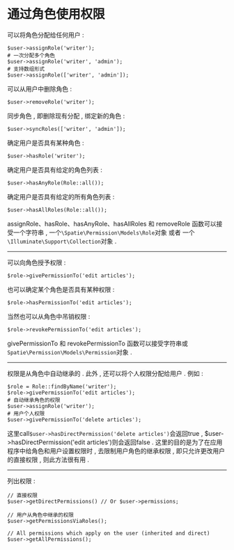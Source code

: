 # 通过角色使用权限

可以将角色分配给任何用户 :

```
$user->assignRole('writer');
# 一次分配多个角色
$user->assignRole('writer', 'admin');
# 支持数组形式
$user->assignRole(['writer', 'admin']);
```

可以从用户中删除角色 :

```
$user->removeRole('writer');
```

同步角色 , 即删除现有分配 , 绑定新的角色 : 

```
$user->syncRoles(['writer', 'admin']);
```

确定用户是否具有某种角色 : 

```
$user->hasRole('writer');
```

确定用户是否具有给定的角色列表 : 

```
$user->hasAnyRole(Role::all());
```

确定用户是否具有给定的所有角色列表 : 

```
$user->hasAllRoles(Role::all());
```

assignRole、hasRole、hasAnyRole、hasAllRoles 和 removeRole 函数可以接受一个字符串 , 一个`\Spatie\Permission\Models\Role`对象 或者 一个`\Illuminate\Support\Collection`对象 . 

---

可以向角色授予权限 : 

```
$role->givePermissionTo('edit articles');
```

也可以确定某个角色是否具有某种权限 : 

```
$role->hasPermissionTo('edit articles');
```

当然也可以从角色中吊销权限 : 

```
$role->revokePermissionTo('edit articles');
```

givePermissionTo 和 revokePermissionTo 函数可以接受字符串或`Spatie\Permission\Models\Permission`对象 . 

---

权限是从角色中自动继承的 . 此外 , 还可以将个人权限分配给用户 . 例如 : 

```
$role = Role::findByName('writer');
$role->givePermissionTo('edit articles');
# 自动继承角色的权限
$user->assignRole('writer');
# 用户个人权限
$user->givePermissionTo('delete articles');
```

这里call`$user->hasDirectPermission('delete articles')`会返回true , $user-&gt;hasDirectPermission\('edit articles'\)则会返回false . 这里的目的是为了在应用程序中给角色和用户设置权限时 , 去限制用户角色的继承权限 , 即只允许更改用户的直接权限 , 则此方法很有用 . 

---

列出权限 : 

```
// 直接权限
$user->getDirectPermissions() // Or $user->permissions;

// 用户从角色中继承的权限
$user->getPermissionsViaRoles();

// All permissions which apply on the user (inherited and direct)
$user->getAllPermissions();
```



